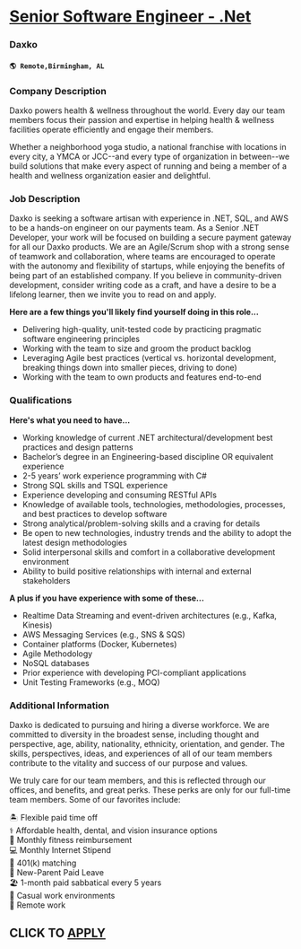 # [Senior Software Engineer - .Net](https://www.remotewlb.com/apply/senior-software-engineer-net-101422)  
### Daxko  
#### `🌎 Remote,Birmingham, AL`  

### **Company Description**

Daxko powers health & wellness throughout the world. Every day our team members focus their passion and expertise in helping health & wellness facilities operate efficiently and engage their members.

Whether a neighborhood yoga studio, a national franchise with locations in every city, a YMCA or JCC--and every type of organization in between--we build solutions that make every aspect of running and being a member of a health and wellness organization easier and delightful.

### **Job Description**

Daxko is seeking a software artisan with experience in .NET, SQL, and AWS to be a hands-on engineer on our payments team. As a Senior .NET Developer, your work will be focused on building a secure payment gateway for all our Daxko products. We are an Agile/Scrum shop with a strong sense of teamwork and collaboration, where teams are encouraged to operate with the autonomy and flexibility of startups, while enjoying the benefits of being part of an established company. If you believe in community-driven development, consider writing code as a craft, and have a desire to be a lifelong learner, then we invite you to read on and apply.

**Here are a few things you'll likely find yourself doing in this role...**

  * Delivering high-quality, unit-tested code by practicing pragmatic software engineering principles 
  * Working with the team to size and groom the product backlog 
  * Leveraging Agile best practices (vertical vs. horizontal development, breaking things down into smaller pieces, driving to done) 
  * Working with the team to own products and features end-to-end 

### **Qualifications**

 **Here's what you need to have...**

  * Working knowledge of current .NET architectural/development best practices and design patterns 
  * Bachelor’s degree in an Engineering-based discipline OR equivalent experience 
  * 2-5 years’ work experience programming with C# 
  * Strong SQL skills and TSQL experience
  * Experience developing and consuming RESTful APIs 
  * Knowledge of available tools, technologies, methodologies, processes, and best practices to develop software 
  * Strong analytical/problem-solving skills and a craving for details 
  * Be open to new technologies, industry trends and the ability to adopt the latest design methodologies 
  * Solid interpersonal skills and comfort in a collaborative development environment 
  * Ability to build positive relationships with internal and external stakeholders 

**A plus if you have experience with some of these...**

  * Realtime Data Streaming and event-driven architectures (e.g., Kafka, Kinesis) 
  * AWS Messaging Services (e.g., SNS & SQS) 
  * Container platforms (Docker, Kubernetes) 
  * Agile Methodology 
  * NoSQL databases 
  * Prior experience with developing PCI-compliant applications 
  * Unit Testing Frameworks (e.g., MOQ) 

### **Additional Information**

Daxko is dedicated to pursuing and hiring a diverse workforce. We are committed to diversity in the broadest sense, including thought and perspective, age, ability, nationality, ethnicity, orientation, and gender. The skills, perspectives, ideas, and experiences of all of our team members contribute to the vitality and success of our purpose and values.

We truly care for our team members, and this is reflected through our offices, and benefits, and great perks. These perks are only for our full-time team members. Some of our favorites include:

🏝 Flexible paid time off  
⚕️ Affordable health, dental, and vision insurance options  
💪 Monthly fitness reimbursement  
💻 Monthly Internet Stipend  
🤑 401(k) matching  
🍼 New-Parent Paid Leave  
🏖 1-month paid sabbatical every 5 years  
👖 Casual work environments  
🏡 Remote work

  
## CLICK TO [APPLY](https://www.remotewlb.com/apply/senior-software-engineer-net-101422)

